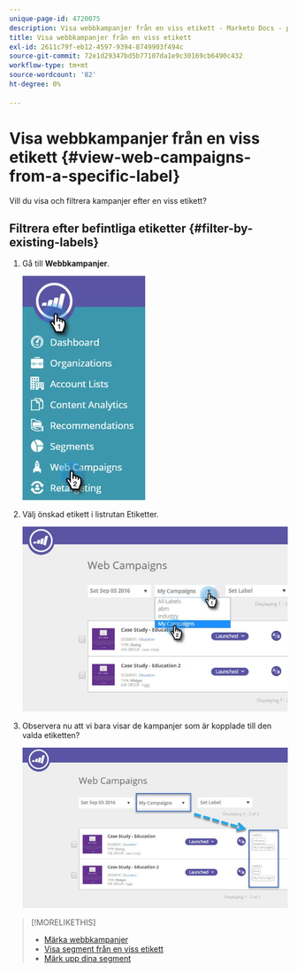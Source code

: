 ```yaml
---
unique-page-id: 4720075
description: Visa webbkampanjer från en viss etikett - Marketo Docs - produktdokumentation
title: Visa webbkampanjer från en viss etikett
exl-id: 2611c79f-eb12-4597-9394-8749903f494c
source-git-commit: 72e1d29347bd5b77107da1e9c30169cb6490c432
workflow-type: tm+mt
source-wordcount: '82'
ht-degree: 0%

---
```


# Visa webbkampanjer från en viss etikett {#view-web-campaigns-from-a-specific-label}

Vill du visa och filtrera kampanjer efter en viss etikett?

## Filtrera efter befintliga etiketter {#filter-by-existing-labels}

1. Gå till **Webbkampanjer**.

   ![](assets/web-campaigns-hand-4.jpg)

1. Välj önskad etikett i listrutan Etiketter.

   ![](assets/web-campaigns-my-campaigns-dropdown-1.jpg)

1. Observera nu att vi bara visar de kampanjer som är kopplade till den valda etiketten?

   ![](assets/web-campaigns-label-showing-1.jpg)

>[!MORELIKETHIS]
>
>* [Märka webbkampanjer](/help/marketo/product-docs/web-personalization/working-with-web-campaigns/label-your-web-campaigns.md)
>* [Visa segment från en viss etikett](/help/marketo/product-docs/web-personalization/using-web-segments/view-segments-from-a-specific-label.md)
>* [Märk upp dina segment](/help/marketo/product-docs/web-personalization/using-web-segments/label-your-segment.md)

